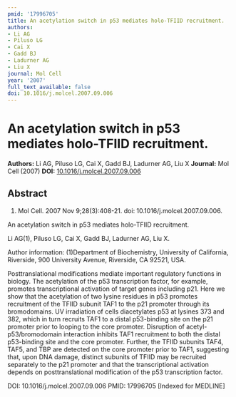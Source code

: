 ```yaml
---
pmid: '17996705'
title: An acetylation switch in p53 mediates holo-TFIID recruitment.
authors:
- Li AG
- Piluso LG
- Cai X
- Gadd BJ
- Ladurner AG
- Liu X
journal: Mol Cell
year: '2007'
full_text_available: false
doi: 10.1016/j.molcel.2007.09.006
---
```


# An acetylation switch in p53 mediates holo-TFIID recruitment.
**Authors:** Li AG, Piluso LG, Cai X, Gadd BJ, Ladurner AG, Liu X
**Journal:** Mol Cell (2007)
**DOI:** [10.1016/j.molcel.2007.09.006](https://doi.org/10.1016/j.molcel.2007.09.006)

## Abstract

1. Mol Cell. 2007 Nov 9;28(3):408-21. doi: 10.1016/j.molcel.2007.09.006.

An acetylation switch in p53 mediates holo-TFIID recruitment.

Li AG(1), Piluso LG, Cai X, Gadd BJ, Ladurner AG, Liu X.

Author information:
(1)Department of Biochemistry, University of California, Riverside, 900 
University Avenue, Riverside, CA 92521, USA.

Posttranslational modifications mediate important regulatory functions in 
biology. The acetylation of the p53 transcription factor, for example, promotes 
transcriptional activation of target genes including p21. Here we show that the 
acetylation of two lysine residues in p53 promotes recruitment of the TFIID 
subunit TAF1 to the p21 promoter through its bromodomains. UV irradiation of 
cells diacetylates p53 at lysines 373 and 382, which in turn recruits TAF1 to a 
distal p53-binding site on the p21 promoter prior to looping to the core 
promoter. Disruption of acetyl-p53/bromodomain interaction inhibits TAF1 
recruitment to both the distal p53-binding site and the core promoter. Further, 
the TFIID subunits TAF4, TAF5, and TBP are detected on the core promoter prior 
to TAF1, suggesting that, upon DNA damage, distinct subunits of TFIID may be 
recruited separately to the p21 promoter and that the transcriptional activation 
depends on posttranslational modification of the p53 transcription factor.

DOI: 10.1016/j.molcel.2007.09.006
PMID: 17996705 [Indexed for MEDLINE]
